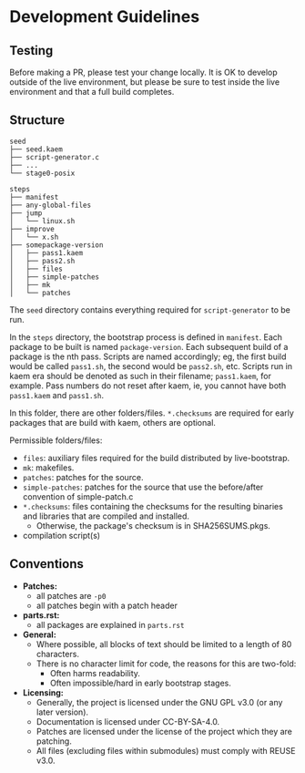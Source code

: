 <!--
SPDX-FileCopyrightText: 2021 fosslinux <fosslinux@aussies.space>

SPDX-License-Identifier: CC-BY-SA-4.0
-->

# Development Guidelines

## Testing

Before making a PR, please test your change locally. It is OK to develop outside
of the live environment, but please be sure to test inside the live environment
and that a full build completes.

## Structure

```
seed
├── seed.kaem
├── script-generator.c
├── ...
└── stage0-posix

steps
├── manifest
├── any-global-files
├── jump
│   └── linux.sh
├── improve
│   └── x.sh
├── somepackage-version
│   ├── pass1.kaem
│   ├── pass2.sh
│   ├── files
│   ├── simple-patches
│   ├── mk
│   └── patches
```

The `seed` directory contains everything required for `script-generator` to be
run.

In the `steps` directory, the bootstrap process is defined in `manifest`.
Each package to be built is named `package-version`.
Each subsequent build of a package is the nth pass. Scripts are named
accordingly; eg, the first build would be called `pass1.sh`, the second would be
`pass2.sh`, etc.
Scripts run in kaem era should be denoted as such in their filename;
`pass1.kaem`, for example. Pass numbers do not reset after kaem, ie, you cannot
have both `pass1.kaem` and `pass1.sh`.

In this folder, there are other folders/files. `*.checksums` are
required for early packages that are build with kaem, others are optional.

Permissible folders/files:

- `files`: auxiliary files required for the build distributed by live-bootstrap.
- `mk`: makefiles.
- `patches`: patches for the source.
- `simple-patches`: patches for the source that use the before/after convention of simple-patch.c
- `*.checksums`: files containing the checksums for the resulting binaries and
libraries that are compiled and installed.
  - Otherwise, the package's checksum is in SHA256SUMS.pkgs.
- compilation script(s)

## Conventions

- **Patches:**
  - all patches are `-p0`
  - all patches begin with a patch header
- **parts.rst:**
  - all packages are explained in `parts.rst`
- **General:**
  - Where possible, all blocks of text should be limited to a length of 80
    characters.
  - There is no character limit for code, the reasons for this are two-fold:
    - Often harms readability.
    - Often impossible/hard in early bootstrap stages.
- **Licensing:**
  - Generally, the project is licensed under the GNU GPL v3.0 (or any later
    version).
  - Documentation is licensed under CC-BY-SA-4.0.
  - Patches are licensed under the license of the project which they are
    patching.
  - All files (excluding files within submodules) must comply with REUSE v3.0.
